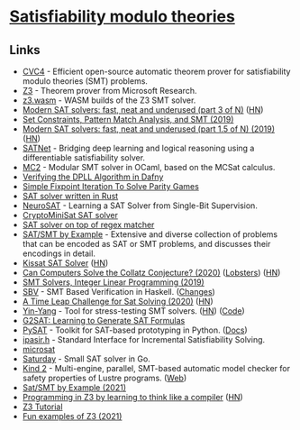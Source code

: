 # [Satisfiability modulo theories](https://en.wikipedia.org/wiki/Satisfiability_modulo_theories)

## Links

- [CVC4](https://github.com/CVC4/CVC4) - Efficient open-source automatic theorem prover for satisfiability modulo theories (SMT) problems.
- [Z3](https://github.com/Z3Prover/z3/) - Theorem prover from Microsoft Research.
- [z3.wasm](https://github.com/cpitclaudel/z3.wasm) - WASM builds of the Z3 SMT solver.
- [Modern SAT solvers: fast, neat and underused (part 3 of N)](https://codingnest.com/modern-sat-solvers-fast-neat-and-underused-part-3-of-n/) ([HN](https://news.ycombinator.com/item?id=19953213))
- [Set Constraints, Pattern Match Analysis, and SMT (2019)](https://arxiv.org/abs/1905.09423)
- [Modern SAT solvers: fast, neat and underused (part 1.5 of N) (2019)](https://codingnest.com/modern-sat-solvers-fast-neat-and-underused-part-1-5-of-n/) ([HN](https://news.ycombinator.com/item?id=21095766))
- [SATNet](https://github.com/locuslab/SATNet) - Bridging deep learning and logical reasoning using a differentiable satisfiability solver.
- [MC2](https://github.com/c-cube/mc2) - Modular SMT solver in OCaml, based on the MCSat calculus.
- [Verifying the DPLL Algorithm in Dafny](https://arxiv.org/pdf/1909.01743.pdf)
- [Simple Fixpoint Iteration To Solve Parity Games](https://arxiv.org/pdf/1909.07659.pdf)
- [SAT solver written in Rust](https://github.com/jix/varisat)
- [NeuroSAT](https://github.com/dselsam/neurosat) - Learning a SAT Solver from Single-Bit Supervision.
- [CryptoMiniSat SAT solver](https://github.com/msoos/cryptominisat)
- [SAT solver on top of regex matcher](https://yurichev.com/news/20200621_regex_SAT/)
- [SAT/SMT by Example](https://yurichev.com/SAT_SMT.html) - Extensive and diverse collection of problems that can be encoded as SAT or SMT problems, and discusses their encodings in detail.
- [Kissat SAT Solver](http://fmv.jku.at/kissat/) ([HN](https://news.ycombinator.com/item?id=23979388))
- [Can Computers Solve the Collatz Conjecture? (2020)](https://www.quantamagazine.org/can-computers-solve-the-collatz-conjecture-20200826/) ([Lobsters](https://lobste.rs/s/ylgnlq/computer_scientists_attempt_corner)) ([HN](https://news.ycombinator.com/item?id=24288963))
- [SMT Solvers, Integer Linear Programming (2019)](https://shapr.github.io/posts/2019-07-10-smt-solvers.html)
- [SBV](https://github.com/LeventErkok/sbv) - SMT Based Verification in Haskell. ([Changes](https://github.com/LeventErkok/sbv/blob/master/CHANGES.md))
- [A Time Leap Challenge for Sat Solving (2020)](https://arxiv.org/abs/2008.02215) ([HN](https://arxiv.org/abs/2008.02215))
- [Yin-Yang](https://testsmt.github.io/) - Tool for stress-testing SMT solvers. ([HN](https://news.ycombinator.com/item?id=25123138)) ([Code](https://github.com/testsmt/yinyang))
- [G2SAT: Learning to Generate SAT Formulas](https://github.com/JiaxuanYou/G2SAT)
- [PySAT](https://github.com/pysathq/pysat) - Toolkit for SAT-based prototyping in Python. ([Docs](https://pysathq.github.io/))
- [ipasir.h](https://github.com/biotomas/ipasir) - Standard Interface for Incremental Satisfiability Solving.
- [microsat](https://github.com/marijnheule/microsat)
- [Saturday](https://github.com/cespare/saturday) - Small SAT solver in Go.
- [Kind 2](https://github.com/kind2-mc/kind2) - Multi-engine, parallel, SMT-based automatic model checker for safety properties of Lustre programs. ([Web](https://kind2-mc.github.io/kind2/))
- [Sat/SMT by Example (2021)](https://sat-smt.codes/SAT_SMT_by_example.pdf)
- [Programming in Z3 by learning to think like a compiler](https://bellmar.medium.com/programming-in-z3-by-learning-to-think-like-a-compiler-401fd46828d5) ([HN](https://news.ycombinator.com/item?id=27025289))
- [Z3 Tutorial](https://colab.research.google.com/github/philzook58/z3_tutorial/blob/master/Z3%20Tutorial.ipynb)
- [Fun examples of Z3 (2021)](https://twitter.com/andrew_n_carr/status/1390723195607552000)
